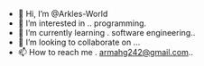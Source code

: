 - 👋 Hi, I’m @Arkles-World
- 👀 I’m interested in .. programming.
- 🌱 I’m currently learning . software engineering..
- 💞️ I’m looking to collaborate on ...
- 📫 How to reach me . armahg242@gmail.com..

<!---
Arkles-World/Arkles-World is a ✨ special ✨ repository because its `README.md` (this file) appears on your GitHub profile.
You can click the Preview link to take a look at your changes.
--->
